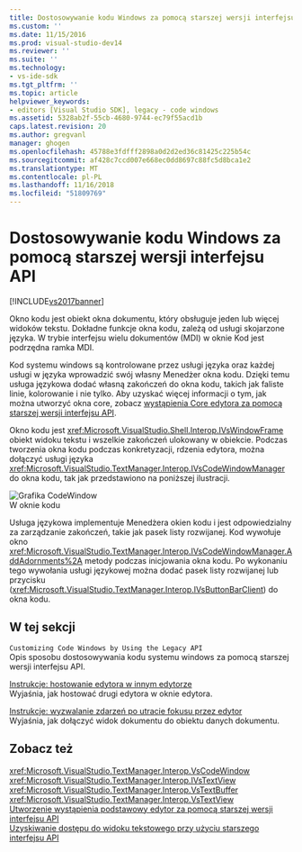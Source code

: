 ```yaml
---
title: Dostosowywanie kodu Windows za pomocą starszej wersji interfejsu API | Dokumentacja firmy Microsoft
ms.custom: ''
ms.date: 11/15/2016
ms.prod: visual-studio-dev14
ms.reviewer: ''
ms.suite: ''
ms.technology:
- vs-ide-sdk
ms.tgt_pltfrm: ''
ms.topic: article
helpviewer_keywords:
- editors [Visual Studio SDK], legacy - code windows
ms.assetid: 5328ab2f-55cb-4680-9744-ec79f55acd1b
caps.latest.revision: 20
ms.author: gregvanl
manager: ghogen
ms.openlocfilehash: 45788e3fdfff2898a0d2d2ed36c81425c225b54c
ms.sourcegitcommit: af428c7ccd007e668ec0dd8697c88fc5d8bca1e2
ms.translationtype: MT
ms.contentlocale: pl-PL
ms.lasthandoff: 11/16/2018
ms.locfileid: "51809769"
---
```

# <a name="customizing-code-windows-by-using-the-legacy-api"></a>Dostosowywanie kodu Windows za pomocą starszej wersji interfejsu API
[!INCLUDE[vs2017banner](../includes/vs2017banner.md)]

Okno kodu jest obiekt okna dokumentu, który obsługuje jeden lub więcej widoków tekstu. Dokładne funkcje okna kodu, zależą od usługi skojarzone języka. W trybie interfejsu wielu dokumentów (MDI) w oknie Kod jest podrzędna ramka MDI.  
  
 Kod systemu windows są kontrolowane przez usługi języka oraz każdej usługi w języka wprowadzić swój własny Menedżer okna kodu. Dzięki temu usługa językowa dodać własną zakończeń do okna kodu, takich jak faliste linie, kolorowanie i nie tylko. Aby uzyskać więcej informacji o tym, jak można utworzyć okna core, zobacz [wystąpienia Core edytora za pomocą starszej wersji interfejsu API](../extensibility/instantiating-the-core-editor-by-using-the-legacy-api.md).  
  
 Okno kodu jest <xref:Microsoft.VisualStudio.Shell.Interop.IVsWindowFrame> obiekt widoku tekstu i wszelkie zakończeń ulokowany w obiekcie. Podczas tworzenia okna kodu podczas konkretyzacji, rdzenia edytora, można dołączyć usługi języka <xref:Microsoft.VisualStudio.TextManager.Interop.IVsCodeWindowManager> do okna kodu, tak jak przedstawiono na poniższej ilustracji.  
  
 ![Grafika CodeWindow](../extensibility/media/vscodewindow.gif "vscodewindow")  
W oknie kodu  
  
 Usługa językowa implementuje Menedżera okien kodu i jest odpowiedzialny za zarządzanie zakończeń, takie jak pasek listy rozwijanej. Kod wywołuje okno <xref:Microsoft.VisualStudio.TextManager.Interop.IVsCodeWindowManager.AddAdornments%2A> metody podczas inicjowania okna kodu. Po wykonaniu tego wywołania usługi językowej można dodać pasek listy rozwijanej lub przycisku (<xref:Microsoft.VisualStudio.TextManager.Interop.IVsButtonBarClient>) do okna kodu.  
  
## <a name="in-this-section"></a>W tej sekcji  
 `Customizing Code Windows by Using the Legacy API`  
 Opis sposobu dostosowywania kodu systemu windows za pomocą starszej wersji interfejsu API.  
  
 [Instrukcje: hostowanie edytora w innym edytorze](../extensibility/how-to-host-an-editor-in-another-editor.md)  
 Wyjaśnia, jak hostować drugi edytora w oknie edytora.  
  
 [Instrukcje: wyzwalanie zdarzeń po utracie fokusu przez edytor](../extensibility/how-to-fire-events-when-the-editor-loses-focus.md)  
 Wyjaśnia, jak dołączyć widok dokumentu do obiektu danych dokumentu.  
  
## <a name="see-also"></a>Zobacz też  
 <xref:Microsoft.VisualStudio.TextManager.Interop.VsCodeWindow>   
 <xref:Microsoft.VisualStudio.TextManager.Interop.IVsTextView>   
 <xref:Microsoft.VisualStudio.TextManager.Interop.VsTextBuffer>   
 <xref:Microsoft.VisualStudio.TextManager.Interop.VsTextView>   
 [Utworzenie wystąpienia podstawowy edytor za pomocą starszej wersji interfejsu API](../extensibility/instantiating-the-core-editor-by-using-the-legacy-api.md)   
 [Uzyskiwanie dostępu do widoku tekstowego przy użyciu starszego interfejsu API](../extensibility/accessing-thetext-view-by-using-the-legacy-api.md)

